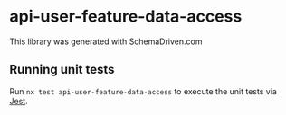 
# api-user-feature-data-access

This library was generated with SchemaDriven.com

## Running unit tests

Run `nx test api-user-feature-data-access` to execute the unit tests via [Jest](https://jestjs.io).

